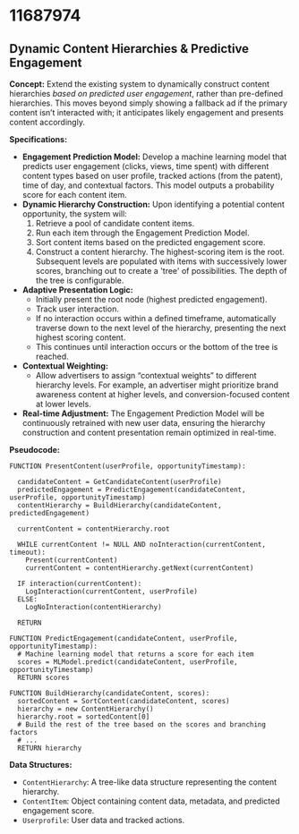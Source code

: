 # 11687974

## Dynamic Content Hierarchies & Predictive Engagement

**Concept:** Extend the existing system to dynamically construct content hierarchies *based on predicted user engagement*, rather than pre-defined hierarchies. This moves beyond simply showing a fallback ad if the primary content isn’t interacted with; it anticipates likely engagement and presents content accordingly.

**Specifications:**

*   **Engagement Prediction Model:** Develop a machine learning model that predicts user engagement (clicks, views, time spent) with different content types based on user profile, tracked actions (from the patent), time of day, and contextual factors. This model outputs a probability score for each content item.
*   **Dynamic Hierarchy Construction:**  Upon identifying a potential content opportunity, the system will:
    1.  Retrieve a pool of candidate content items.
    2.  Run each item through the Engagement Prediction Model.
    3.  Sort content items based on the predicted engagement score.
    4.  Construct a content hierarchy. The highest-scoring item is the root. Subsequent levels are populated with items with successively lower scores, branching out to create a 'tree' of possibilities.  The depth of the tree is configurable.
*   **Adaptive Presentation Logic:**
    *   Initially present the root node (highest predicted engagement).
    *   Track user interaction.
    *   If no interaction occurs within a defined timeframe, automatically traverse down to the next level of the hierarchy, presenting the next highest scoring content.
    *   This continues until interaction occurs or the bottom of the tree is reached.
*   **Contextual Weighting:**
    *   Allow advertisers to assign “contextual weights” to different hierarchy levels. For example, an advertiser might prioritize brand awareness content at higher levels, and conversion-focused content at lower levels.
*   **Real-time Adjustment:** The Engagement Prediction Model will be continuously retrained with new user data, ensuring the hierarchy construction and content presentation remain optimized in real-time.

**Pseudocode:**

```
FUNCTION PresentContent(userProfile, opportunityTimestamp):

  candidateContent = GetCandidateContent(userProfile)
  predictedEngagement = PredictEngagement(candidateContent, userProfile, opportunityTimestamp)
  contentHierarchy = BuildHierarchy(candidateContent, predictedEngagement)

  currentContent = contentHierarchy.root

  WHILE currentContent != NULL AND noInteraction(currentContent, timeout):
    Present(currentContent)
    currentContent = contentHierarchy.getNext(currentContent)

  IF interaction(currentContent):
    LogInteraction(currentContent, userProfile)
  ELSE:
    LogNoInteraction(contentHierarchy)

  RETURN

FUNCTION PredictEngagement(candidateContent, userProfile, opportunityTimestamp):
  # Machine learning model that returns a score for each item
  scores = MLModel.predict(candidateContent, userProfile, opportunityTimestamp)
  RETURN scores

FUNCTION BuildHierarchy(candidateContent, scores):
  sortedContent = SortContent(candidateContent, scores)
  hierarchy = new ContentHierarchy()
  hierarchy.root = sortedContent[0]
  # Build the rest of the tree based on the scores and branching factors
  # ...
  RETURN hierarchy
```

**Data Structures:**

*   `ContentHierarchy`:  A tree-like data structure representing the content hierarchy.
*   `ContentItem`: Object containing content data, metadata, and predicted engagement score.
*   `Userprofile`: User data and tracked actions.